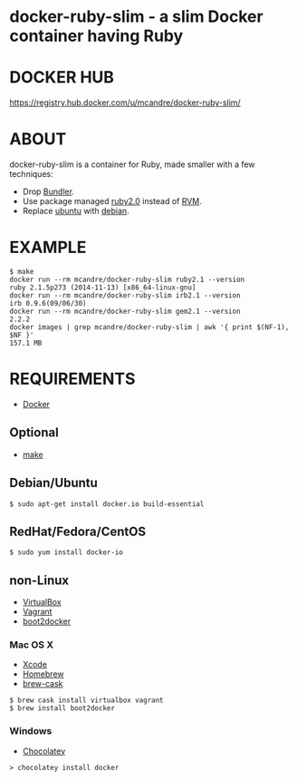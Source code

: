 # docker-ruby-slim - a slim Docker container having Ruby

# DOCKER HUB

https://registry.hub.docker.com/u/mcandre/docker-ruby-slim/

# ABOUT

docker-ruby-slim is a container for Ruby, made smaller with a few techniques:

* Drop [Bundler](http://bundler.io/).
* Use package managed [ruby2.0](http://packages.ubuntu.com/search?keywords=ruby2.0&searchon=names) instead of [RVM](https://rvm.io/).
* Replace [ubuntu](https://registry.hub.docker.com/_/ubuntu/) with [debian](https://registry.hub.docker.com/_/debian/).

# EXAMPLE

```
$ make
docker run --rm mcandre/docker-ruby-slim ruby2.1 --version
ruby 2.1.5p273 (2014-11-13) [x86_64-linux-gnu]
docker run --rm mcandre/docker-ruby-slim irb2.1 --version
irb 0.9.6(09/06/30)
docker run --rm mcandre/docker-ruby-slim gem2.1 --version
2.2.2
docker images | grep mcandre/docker-ruby-slim | awk '{ print $(NF-1), $NF }'
157.1 MB
```

# REQUIREMENTS

* [Docker](https://www.docker.com/)

## Optional

* [make](http://www.gnu.org/software/make/)

## Debian/Ubuntu

```
$ sudo apt-get install docker.io build-essential
```

## RedHat/Fedora/CentOS

```
$ sudo yum install docker-io
```

## non-Linux

* [VirtualBox](https://www.virtualbox.org/)
* [Vagrant](https://www.vagrantup.com/)
* [boot2docker](http://boot2docker.io/)

### Mac OS X

* [Xcode](http://itunes.apple.com/us/app/xcode/id497799835?ls=1&mt=12)
* [Homebrew](http://brew.sh/)
* [brew-cask](http://caskroom.io/)

```
$ brew cask install virtualbox vagrant
$ brew install boot2docker
```

### Windows

* [Chocolatey](https://chocolatey.org/)

```
> chocolatey install docker
```
